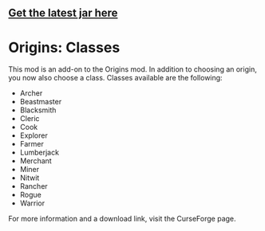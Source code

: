 
## [Get the latest jar here](https://github-registry-files.githubusercontent.com/771633370/4afb1b80-e183-11ee-8e4c-1f91f10740b5?X-Amz-Algorithm=AWS4-HMAC-SHA256&X-Amz-Credential=AKIAVCODYLSA53PQK4ZA%2F20240313%2Fus-east-1%2Fs3%2Faws4_request&X-Amz-Date=20240313T184835Z&X-Amz-Expires=300&X-Amz-Signature=3d7c54b98aeb10c7f51bab605c62b82018128ee8fd42d81471cb7bd4c7fdc9b2&X-Amz-SignedHeaders=host&actor_id=0&key_id=0&repo_id=771633370&response-content-disposition=filename%3Dorigins-classes-1.7.0.jar&response-content-type=application%2Foctet-stream)

# Origins: Classes

This mod is an add-on to the Origins mod. In addition to choosing an origin, you now also choose a class.
Classes available are the following:

* Archer
* Beastmaster
* Blacksmith
* Cleric
* Cook
* Explorer
* Farmer
* Lumberjack
* Merchant
* Miner
* Nitwit
* Rancher
* Rogue
* Warrior

For more information and a download link, visit the CurseForge page.
